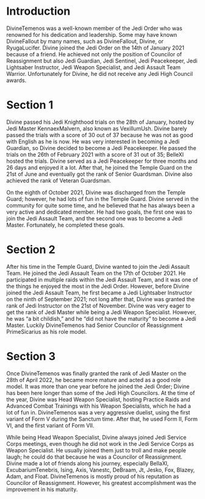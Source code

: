 # Introduction

DivineTemenos was a well-known member of the Jedi Order who was renowned for his dedication and leadership.
Some may have known DivineFallout by many names, such as DivineFallout, Divine, or RyugaLucifer.
Divine joined the Jedi Order on the 14th of January 2021 because of a friend.
He achieved not only the position of Councilor of Reassignment but also Jedi Guardian, Jedi Sentinel, Jedi Peacekeeper, Jedi Lightsaber Instructor, Jedi Weapon Specialist, and Jedi Assault Team Warrior.
Unfortunately for Divine, he did not receive any Jedi High Council awards.

# Section 1

Divine passed his Jedi Knighthood trials on the 28th of January, hosted by Jedi Master KennaexMalvern, also known as VexillumUsh.
Divine barely passed the trials with a score of 30 out of 37 because he was not as good with English as he is now.
He was very interested in becoming a Jedi Guardian, so Divine decided to become a Jedi Peacekeeper.
He passed the trials on the 26th of February 2021 with a score of 31 out of 35; BelleXl hosted the trials.
Divine served as a Jedi Peacekeeper for three months and 26 days and enjoyed it a lot.
After that, he joined the Temple Guard on the 21st of June and eventually got the rank of Senior Guardsman.
Divine also achieved the rank of Veteran Guardsman.

On the eighth of October 2021, Divine was discharged from the Temple Guard; however, he had lots of fun in the Temple Guard.
Divine served in the community for quite some time, and he believed that he has always been a very active and dedicated member.
He had two goals, the first one was to join the Jedi Assault Team, and the second one was to become a Jedi Master.
Fortunately, he completed these goals.

# Section 2

After his time in the Temple Guard, Divine wanted to join the Jedi Assault Team.
He joined the Jedi Assault Team on the 17th of October 2021.
He participated in multiple raids within the Jedi Assault Team, and it was one of the things he enjoyed the most in the Jedi Order.
However, before Divine joined the Jedi Assault Team, he first became a Jedi Lightsaber Instructor on the ninth of September 2021; not long after that, Divine was granted the rank of Jedi Instructor on the 21st of November.
Divine was very eager to get the rank of Jedi Master while being a Jedi Weapon Specialist.
However, he was “a bit childish,” and he “did not have the maturity” to become a Jedi Master.
Luckily DivineTemenos had Senior Councilor of Reassignment PrimeSicarius as his role model.

# Section 3

Once DivineTemenos was finally granted the rank of Jedi Master on the 28th of April 2022, he became more mature and acted as a good role model.
It was more than one year before he joined the Jedi Order; Divine has been here longer than some of the Jedi High Councilors.
At the time of the year, Divine was Head Weapon Specialist, hosting Practice Raids and Advanced Combat Trainings with his Weapon Specialists, which he had a lot of fun in.
DivineTemenos was a very aggressive duelist, using the first variant of  Form V during the Sanctum time.
After that, he used Form II, Form VI, and the first variant of Form VII.

While being Head Weapon Specialist, Divine always joined Jedi Service Corps meetings, even though he did not work in the Jedi Service Corps as Weapon Specialist.
He usually joined them just to troll and make people laugh; he could do that because he was a Councilor of Reassignment.
Divine made a lot of friends along his journey, especially BellaXl, ExcubariumTenebris, Ising, Axis, Vanestc, DeBraam, Jt, Jesko, Fox, Blazey, Adam, and Float.
DivineTemenos is mostly proud of his reputation as Councilor of Reassignment.
However, his greatest accomplishment was the improvement in his maturity.
